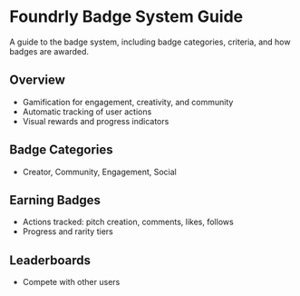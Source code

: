 # Foundrly Badge System Guide

A guide to the badge system, including badge categories, criteria, and how badges are awarded.

## Overview
- Gamification for engagement, creativity, and community
- Automatic tracking of user actions
- Visual rewards and progress indicators

## Badge Categories
- Creator, Community, Engagement, Social

## Earning Badges
- Actions tracked: pitch creation, comments, likes, follows
- Progress and rarity tiers

## Leaderboards
- Compete with other users
